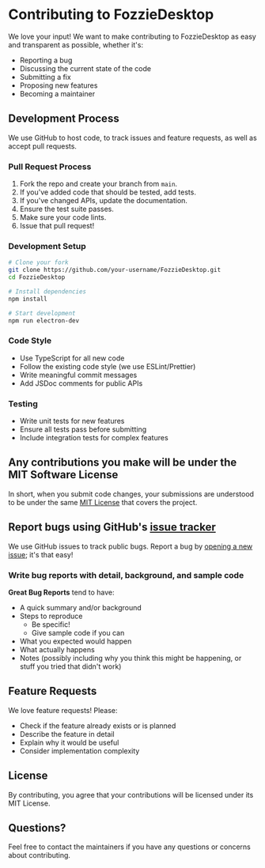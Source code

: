 # Contributing to FozzieDesktop

We love your input! We want to make contributing to FozzieDesktop as easy and transparent as possible, whether it's:

- Reporting a bug
- Discussing the current state of the code
- Submitting a fix
- Proposing new features
- Becoming a maintainer

## Development Process

We use GitHub to host code, to track issues and feature requests, as well as accept pull requests.

### Pull Request Process

1. Fork the repo and create your branch from `main`.
2. If you've added code that should be tested, add tests.
3. If you've changed APIs, update the documentation.
4. Ensure the test suite passes.
5. Make sure your code lints.
6. Issue that pull request!

### Development Setup

```bash
# Clone your fork
git clone https://github.com/your-username/FozzieDesktop.git
cd FozzieDesktop

# Install dependencies
npm install

# Start development
npm run electron-dev
```

### Code Style

- Use TypeScript for all new code
- Follow the existing code style (we use ESLint/Prettier)
- Write meaningful commit messages
- Add JSDoc comments for public APIs

### Testing

- Write unit tests for new features
- Ensure all tests pass before submitting
- Include integration tests for complex features

## Any contributions you make will be under the MIT Software License

In short, when you submit code changes, your submissions are understood to be under the same [MIT License](LICENSE) that covers the project.

## Report bugs using GitHub's [issue tracker](https://github.com/raymondclowe/FozzieDesktop/issues)

We use GitHub issues to track public bugs. Report a bug by [opening a new issue](https://github.com/raymondclowe/FozzieDesktop/issues/new); it's that easy!

### Write bug reports with detail, background, and sample code

**Great Bug Reports** tend to have:

- A quick summary and/or background
- Steps to reproduce
  - Be specific!
  - Give sample code if you can
- What you expected would happen
- What actually happens
- Notes (possibly including why you think this might be happening, or stuff you tried that didn't work)

## Feature Requests

We love feature requests! Please:

- Check if the feature already exists or is planned
- Describe the feature in detail
- Explain why it would be useful
- Consider implementation complexity

## License

By contributing, you agree that your contributions will be licensed under its MIT License.

## Questions?

Feel free to contact the maintainers if you have any questions or concerns about contributing.